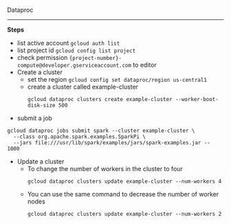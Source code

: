 Dataproc
*** 

**Steps**

- list active account `gcloud auth list`
- list project id `gcloud config list project`
- check permission `{project-number}-compute@developer.gserviceaccount.com` to editor
- Create a cluster
    - set the region `gcloud config set dataproc/region us-central1`
    - create a cluster called example-cluster 
        ```
        gcloud dataproc clusters create example-cluster --worker-boot-disk-size 500
        ```
- submit a job
```
gcloud dataproc jobs submit spark --cluster example-cluster \
  --class org.apache.spark.examples.SparkPi \
  --jars file:///usr/lib/spark/examples/jars/spark-examples.jar -- 1000
```

- Update a cluster
    - To change the number of workers in the cluster to four
        ```
        gcloud dataproc clusters update example-cluster --num-workers 4
        ```
    - You can use the same command to decrease the number of worker nodes
        ```
        gcloud dataproc clusters update example-cluster --num-workers 2
        ```